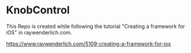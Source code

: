 # KnobControl
This Repo is created while following the tutorial "Creating a framework for iOS" in raywenderlich.com.

https://www.raywenderlich.com/5109-creating-a-framework-for-ios
